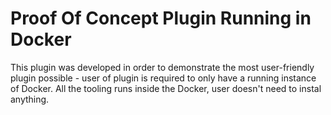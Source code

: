 # Proof Of Concept Plugin Running in Docker

This plugin was developed in order to demonstrate the most user-friendly plugin possible - user of plugin is required to only have a running instance of Docker. All the tooling runs inside the Docker, user doesn't need to instal anything.